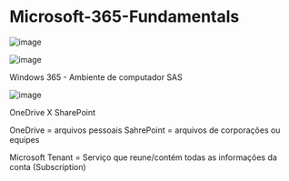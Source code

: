 # Microsoft-365-Fundamentals

![image](https://github.com/deciocferreira/Microsoft-365-Fundamentals/assets/12403699/764412be-31a0-478c-b25e-87805f0de935)

![image](https://github.com/deciocferreira/Microsoft-365-Fundamentals/assets/12403699/52eeae8f-9a70-4c33-a62a-b359808d49a5)

Windows 365 - Ambiente de computador SAS

![image](https://github.com/deciocferreira/Microsoft-365-Fundamentals/assets/12403699/60eef129-ac2a-4722-a034-b52a8984cd4d)

OneDrive X SharePoint

OneDrive = arquivos pessoais
SahrePoint = arquivos de corporações ou equipes

Microsoft Tenant = Serviço que reune/contém todas as informações da conta (Subscription)
